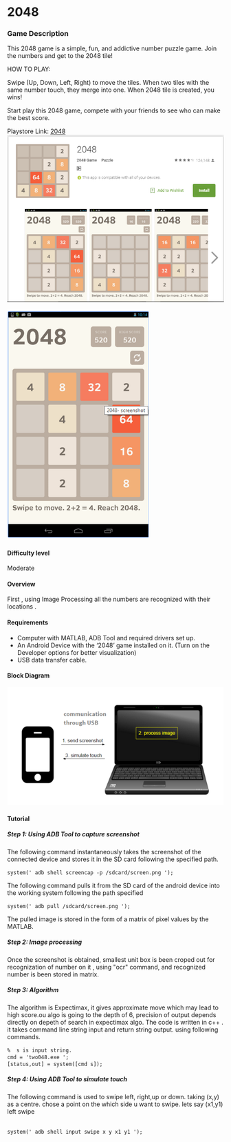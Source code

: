 # 2048


### Game Description
This 2048 game is a simple, fun, and addictive number puzzle game. Join the numbers and get to the 2048 tile!

HOW TO PLAY:

Swipe (Up, Down, Left, Right) to move the tiles. When two tiles with the same number touch, they merge into one. When 2048 tile is created, you wins!

Start play this 2048 game, compete with your friends to see who can make the best score.

Playstore Link: [2048](https://play.google.com/store/apps/details?id=game2048.b2048game.twozerofoureight2048.game)
![Playstore](/Images/playstore_2048.png) 

![Image](/Images/game_2048.png)

#### Difficulty level
Moderate

#### Overview
First , using Image Processing all the numbers are recognized with their locations .  


#### Requirements
- Computer with MATLAB, ADB Tool and required drivers set up.
- An Android Device with the ‘2048’ game installed on it. (Turn on the Developer options for better visualization)
- USB data transfer cable.

#### Block Diagram

![BlockDiagram](/Images/BlockDiagram.png)

#### Tutorial
##### Step 1: Using ADB Tool to capture screenshot
The following command instantaneously takes the screenshot of the connected device and stores it in the SD card following the specified path.
  
  ```                     
system(' adb shell screencap -p /sdcard/screen.png ');
```       

The following command pulls it from the SD card of the android device into the working system following the path specified

```
system(' adb pull /sdcard/screen.png ');
  ```
  
The pulled image is stored in the form of a matrix of pixel values by the MATLAB.
                
                
##### Step 2: Image processing

Once the screenshot is obtained, smallest unit box is been croped out for recognization of number on it , using "ocr" command, and recognized number  is been stored in matrix.

##### Step 3: Algorithm

The algorithm is Expectimax, it gives approximate move which may lead to high score.ou algo is going to the depth of 6, precision of output depends directly on depeth of search in expectimax algo.
The code is written in c++ . it takes command line string input  and return string output. using following commands.
```
%  s is input string.
cmd = 'two048.exe ';
[status,out] = system([cmd s]);
```

##### Step 4: Using ADB Tool to simulate touch
The following command is used to swipe left, right,up or down. 
taking  (x,y) as a centre.
chose a point on the which side u want to swipe. lets say (x1,y1) left swipe

```

system(' adb shell input swipe x y x1 y1 ');

```               